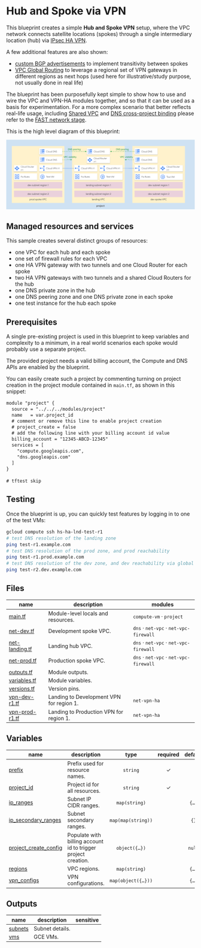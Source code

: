 # Hub and Spoke via VPN

This blueprint creates a simple **Hub and Spoke VPN** setup, where the VPC network connects satellite locations (spokes) through a single intermediary location (hub) via [IPsec HA VPN](https://cloud.google.com/network-connectivity/docs/vpn/concepts/overview#ha-vpn).

A few additional features are also shown:

- [custom BGP advertisements](https://cloud.google.com/router/docs/how-to/advertising-overview) to implement transitivity between spokes
- [VPC Global Routing](https://cloud.google.com/network-connectivity/docs/router/how-to/configuring-routing-mode) to leverage a regional set of VPN gateways in different regions as next hops (used here for illustrative/study purpose, not usually done in real life)

The blueprint has been purposefully kept simple to show how to use and wire the VPC and VPN-HA modules together, and so that it can be used as a basis for experimentation. For a more complex scenario that better reflects real-life usage, including [Shared VPC](https://cloud.google.com/vpc/docs/shared-vpc) and [DNS cross-project binding](https://cloud.google.com/dns/docs/zones/cross-project-binding) please refer to the [FAST network stage](../../../fast/stages/02-networking-vpn/).

This is the high level diagram of this blueprint:

![High-level diagram](diagram.png "High-level diagram")

## Managed resources and services

This sample creates several distinct groups of resources:

- one VPC for each hub and each spoke
- one set of firewall rules for each VPC
- one HA VPN gateway with two tunnels and one Cloud Router for each spoke
- two HA VPN gateways with two tunnels and a shared Cloud Routers for the hub
- one DNS private zone in the hub
- one DNS peering zone and one DNS private zone in each spoke
- one test instance for the hub each spoke

## Prerequisites

A single pre-existing project is used in this blueprint to keep variables and complexity to a minimum, in a real world scenarios each spoke would probably use a separate project.

The provided project needs a valid billing account, the Compute and DNS APIs are enabled by the blueprint.

You can easily create such a project by commenting turning on project creation in the project module contained in `main.tf`, as shown in this snippet:

```hcl
module "project" {
  source = "../../../modules/project"
  name   = var.project_id
  # comment or remove this line to enable project creation
  # project_create = false
  # add the following line with your billing account id value
  billing_account = "12345-ABCD-12345"
  services = [
    "compute.googleapis.com",
    "dns.googleapis.com"
  ]
}

# tftest skip
```

## Testing

Once the blueprint is up, you can quickly test features by logging in to one of the test VMs:

```bash
gcloud compute ssh hs-ha-lnd-test-r1
# test DNS resolution of the landing zone
ping test-r1.example.com
# test DNS resolution of the prod zone, and prod reachability
ping test-r1.prod.example.com
# test DNS resolution of the dev zone, and dev reachability via global routing
ping test-r2.dev.example.com
```

<!-- TFDOC OPTS files:1 -->
<!-- BEGIN TFDOC -->

## Files

| name | description | modules |
|---|---|---|
| [main.tf](./main.tf) | Module-level locals and resources. | <code>compute-vm</code> · <code>project</code> |
| [net-dev.tf](./net-dev.tf) | Development spoke VPC. | <code>dns</code> · <code>net-vpc</code> · <code>net-vpc-firewall</code> |
| [net-landing.tf](./net-landing.tf) | Landing hub VPC. | <code>dns</code> · <code>net-vpc</code> · <code>net-vpc-firewall</code> |
| [net-prod.tf](./net-prod.tf) | Production spoke VPC. | <code>dns</code> · <code>net-vpc</code> · <code>net-vpc-firewall</code> |
| [outputs.tf](./outputs.tf) | Module outputs. |  |
| [variables.tf](./variables.tf) | Module variables. |  |
| [versions.tf](./versions.tf) | Version pins. |  |
| [vpn-dev-r1.tf](./vpn-dev-r1.tf) | Landing to Development VPN for region 1. | <code>net-vpn-ha</code> |
| [vpn-prod-r1.tf](./vpn-prod-r1.tf) | Landing to Production VPN for region 1. | <code>net-vpn-ha</code> |

## Variables

| name | description | type | required | default |
|---|---|:---:|:---:|:---:|
| [prefix](variables.tf#L34) | Prefix used for resource names. | <code>string</code> | ✓ |  |
| [project_id](variables.tf#L52) | Project id for all resources. | <code>string</code> | ✓ |  |
| [ip_ranges](variables.tf#L15) | Subnet IP CIDR ranges. | <code>map&#40;string&#41;</code> |  | <code title="&#123;&#10;  land-0-r1 &#61; &#34;10.0.0.0&#47;24&#34;&#10;  land-0-r2 &#61; &#34;10.0.8.0&#47;24&#34;&#10;  dev-0-r1  &#61; &#34;10.0.16.0&#47;24&#34;&#10;  dev-0-r2  &#61; &#34;10.0.24.0&#47;24&#34;&#10;  prod-0-r1 &#61; &#34;10.0.32.0&#47;24&#34;&#10;  prod-0-r2 &#61; &#34;10.0.40.0&#47;24&#34;&#10;&#125;">&#123;&#8230;&#125;</code> |
| [ip_secondary_ranges](variables.tf#L28) | Subnet secondary ranges. | <code>map&#40;map&#40;string&#41;&#41;</code> |  | <code>&#123;&#125;</code> |
| [project_create_config](variables.tf#L43) | Populate with billing account id to trigger project creation. | <code title="object&#40;&#123;&#10;  billing_account_id &#61; string&#10;  parent_id          &#61; string&#10;&#125;&#41;">object&#40;&#123;&#8230;&#125;&#41;</code> |  | <code>null</code> |
| [regions](variables.tf#L57) | VPC regions. | <code>map&#40;string&#41;</code> |  | <code title="&#123;&#10;  r1 &#61; &#34;europe-west1&#34;&#10;  r2 &#61; &#34;europe-west4&#34;&#10;&#125;">&#123;&#8230;&#125;</code> |
| [vpn_configs](variables.tf#L66) | VPN configurations. | <code title="map&#40;object&#40;&#123;&#10;  asn           &#61; number&#10;  custom_ranges &#61; map&#40;string&#41;&#10;&#125;&#41;&#41;">map&#40;object&#40;&#123;&#8230;&#125;&#41;&#41;</code> |  | <code title="&#123;&#10;  land-r1 &#61; &#123;&#10;    asn &#61; 64513&#10;    custom_ranges &#61; &#123;&#10;      &#34;10.0.0.0&#47;8&#34; &#61; &#34;internal default&#34;&#10;    &#125;&#10;  &#125;&#10;  dev-r1 &#61; &#123;&#10;    asn           &#61; 64514&#10;    custom_ranges &#61; null&#10;  &#125;&#10;  prod-r1 &#61; &#123;&#10;    asn           &#61; 64515&#10;    custom_ranges &#61; null&#10;  &#125;&#10;&#125;">&#123;&#8230;&#125;</code> |

## Outputs

| name | description | sensitive |
|---|---|:---:|
| [subnets](outputs.tf#L15) | Subnet details. |  |
| [vms](outputs.tf#L39) | GCE VMs. |  |

<!-- END TFDOC -->
